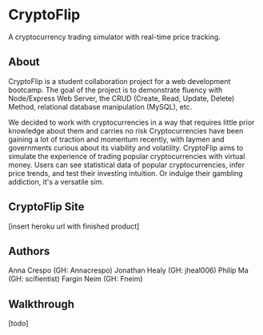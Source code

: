 # CryptoFlip

A cryptocurrency trading simulator with real-time price tracking.

## About

CryptoFlip is a student collaboration project for a web development bootcamp. The goal of the project is to demonstrate fluency with Node/Express Web Server, the CRUD (Create, Read, Update, Delete) Method, relational database manipulation (MySQL), etc.

We decided to work with cryptocurrencies in a way that requires little prior knowledge about them and carries no risk
Cryptocurrencies have been gaining a lot of traction and momentum recently, with laymen and governments curious about its viability and volatility. CryptoFlip aims to simulate the experience of trading popular cryptocurrencies with virtual money. Users can see statistical data of popular cryptocurrencies, infer price trends, and test their investing intuition. Or indulge their gambling addiction, it's a versatile sim.

## CryptoFlip Site

[insert heroku url with finished product]

## Authors

Anna Crespo (GH: Annacrespo)
Jonathan Healy (GH: jheal006)
Philip Ma (GH: scifientist)
Fargin Neim (GH: Fneim)

## Walkthrough

[todo]